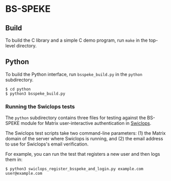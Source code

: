 # BS-SPEKE

## Build

To build the C library and a simple C demo program, run `make` in the top-level directory.

## Python

To build the Python interface, run `bsspeke_build.py` in the `python` subdirectory.

```console
$ cd python
$ python3 bsspeke_build.py
```

### Running the Swiclops tests
The `python` subdirectory contains three files for testing against the
BS-SPEKE module for Matrix user-interactive authentication in
[Swiclops](https://gitlab.futo.org/cvwright/swiclops.git).

The Swiclops test scripts take two command-line parameters: (1) the Matrix domain
of the server where Swiclops is running, and (2) the email address to use for
Swiclops's email verification.

For example, you can run the test that registers a new user and then logs them in:

```console
$ python3 swiclops_register_bsspeke_and_login.py example.com user@example.com
```
